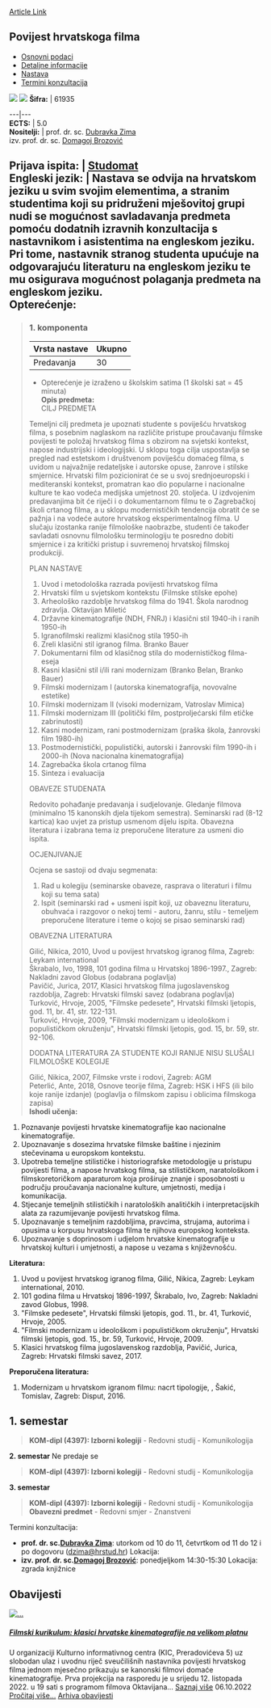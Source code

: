 [Article Link](https://www.fhs.hr/predmet/phf)

## Povijest hrvatskoga filma
  * [Osnovni podaci](https://www.fhs.hr/predmet/phf#v1id-904850_787793_1_0 "Osnovni podaci")
  * [Detaljne informacije](https://www.fhs.hr/predmet/phf#v1id-904850_787793_1_1 "Detaljne informacije")
  * [Nastava](https://www.fhs.hr/predmet/phf#v1id-904850_787793_1_2 "Nastava")
  * [Termini konzultacija](https://www.fhs.hr/predmet/phf#v1id-904850_787793_1_3 "Termini konzultacija")


[![](https://www.fhs.hr/img/flags/gif/hr.gif)](https://www.fhs.hr/predmet/phf) [![](https://www.fhs.hr/img/flags/gif/gb.gif)](https://www.fhs.hr/en/course/hocc)
**Šifra:** |  61935  
  
---|---  
**ECTS:** |  5.0   
**Nositelji:** |  prof. dr. sc. [Dubravka Zima](https://www.fhs.hr/djelatnik/dubravka.zima)   
izv. prof. dr. sc. [Domagoj Brozović](https://www.fhs.hr/djelatnik/domagoj.brozovic)   
  
**Prijava ispita:** |  [Studomat](http://www.isvu.hr/studomat)  
**Engleski jezik:** |  Nastava se odvija na hrvatskom jeziku u svim svojim elementima, a stranim studentima koji su pridruženi mješovitoj grupi nudi se mogućnost savladavanja predmeta pomoću dodatnih izravnih konzultacija s nastavnikom i asistentima na engleskom jeziku. Pri tome, nastavnik stranog studenta upućuje na odgovarajuću literaturu na engleskom jeziku te mu osigurava mogućnost polaganja predmeta na engleskom jeziku.   
**Opterećenje:**  
---  
> ### 1. komponenta
> | Vrsta nastave | Ukupno  
> ---|---  
> Predavanja | 30  
> * Opterećenje je izraženo u školskim satima (1 školski sat = 45 minuta)   
**Opis predmeta:**  
> CILJ PREDMETA  
>    
>  Temeljni cilj predmeta je upoznati studente s poviješću hrvatskog filma, s posebnim naglaskom na različite pristupe proučavanju filmske povijesti te položaj hrvatskog filma s obzirom na svjetski kontekst, napose industrijski i ideologijski. U sklopu toga cilja uspostavlja se pregled nad estetskom i društvenom poviješću domaćeg filma, s uvidom u najvažnije redateljske i autorske opuse, žanrove i stilske smjernice. Hrvatski film pozicionirat će se u svoj srednjoeuropski i mediteranski kontekst, promatran kao dio popularne i nacionalne kulture te kao vodeća medijska umjetnost 20. stoljeća. U izdvojenim predavanjima bit će riječi i o dokumentarnom filmu te o Zagrebačkoj školi crtanog filma, a u sklopu modernističkih tendencija obratit će se pažnja i na vodeće autore hrvatskog eksperimentalnog filma. U slučaju izostanka ranije filmološke naobrazbe, studenti će također savladati osnovnu filmološku terminologiju te posredno dobiti smjernice i za kritički pristup i suvremenoj hrvatskoj filmskoj produkciji.  
>    
>  PLAN NASTAVE  
>    
>  1. Uvod i metodološka razrada povijesti hrvatskog filma  
>  2. Hrvatski film u svjetskom kontekstu (Filmske stilske epohe)  
>  3. Arheološko razdoblje hrvatskog filma do 1941. Škola narodnog zdravlja. Oktavijan Miletić  
>  4. Državne kinematografije (NDH, FNRJ) i klasični stil 1940-ih i ranih 1950-ih  
>  5. Igranofilmski realizmi klasičnog stila 1950-ih  
>  6. Zreli klasični stil igranog filma. Branko Bauer  
>  7. Dokumentarni film od klasičnog stila do modernističkog filma-eseja  
>  8. Kasni klasični stil i/ili rani modernizam (Branko Belan, Branko Bauer)  
>  9. Filmski modernizam I (autorska kinematografija, novovalne estetike)  
>  10. Filmski modernizam II (visoki modernizam, Vatroslav Mimica)  
>  11. Filmski modernizam III (politički film, postproljećarski film etičke zabrinutosti)  
>  12. Kasni modernizam, rani postmodernizam (praška škola, žanrovski film 1980-ih)  
>  13. Postmodernistički, populistički, autorski i žanrovski film 1990-ih i 2000-ih (Nova nacionalna kinematografija)  
>  14. Zagrebačka škola crtanog filma  
>  15. Sinteza i evaluacija  
>    
>  OBAVEZE STUDENATA  
>    
>  Redovito pohađanje predavanja i sudjelovanje. Gledanje filmova (minimalno 15 kanonskih djela tijekom semestra). Seminarski rad (8-12 kartica) kao uvjet za pristup usmenom dijelu ispita. Obavezna literatura i izabrana tema iz preporučene literature za usmeni dio ispita.  
>    
>  OCJENJIVANJE  
>    
>  Ocjena se sastoji od dvaju segmenata:  
>    
>  1. Rad u kolegiju (seminarske obaveze, rasprava o literaturi i filmu koji su tema sata)  
>  2. Ispit (seminarski rad + usmeni ispit koji, uz obaveznu literaturu, obuhvaća i razgovor o nekoj temi - autoru, žanru, stilu - temeljem preporučene literature i teme o kojoj se pisao seminarski rad)  
>    
>  OBAVEZNA LITERATURA  
>    
>  Gilić, Nikica, 2010, Uvod u povijest hrvatskog igranog filma, Zagreb: Leykam international  
>  Škrabalo, Ivo, 1998, 101 godina filma u Hrvatskoj 1896-1997., Zagreb: Nakladni zavod Globus (odabrana poglavlja)  
>  Pavičić, Jurica, 2017, Klasici hrvatskog filma jugoslavenskog razdoblja, Zagreb: Hrvatski filmski savez (odabrana poglavlja)  
>  Turković, Hrvoje, 2005, "Filmske pedesete", Hrvatski filmski ljetopis, god. 11, br. 41, str. 122-131.  
>  Turković, Hrvoje, 2009, "Filmski modernizam u ideološkom i populističkom okruženju", Hrvatski filmski ljetopis, god. 15, br. 59, str. 92-106.  
>    
>  DODATNA LITERATURA ZA STUDENTE KOJI RANIJE NISU SLUŠALI FILMOLOŠKE KOLEGIJE  
>    
>  Gilić, Nikica, 2007, Filmske vrste i rodovi, Zagreb: AGM  
>  Peterlić, Ante, 2018, Osnove teorije filma, Zagreb: HSK i HFS (ili bilo koje ranije izdanje) (poglavlja o filmskom zapisu i oblicima filmskoga zapisa)  
**Ishodi učenja:**  
  1. Poznavanje povijesti hrvatske kinematografije kao nacionalne kinematografije.
  2. Upoznavanje s dosezima hrvatske filmske baštine i njezinim stečevinama u europskom kontekstu.
  3. Upotreba temeljne stilističke i historiografske metodologije u pristupu povijesti filma, a napose hrvatskog filma, sa stilističkom, naratološkom i filmskoretoričkom aparaturom koja proširuje znanje i sposobnosti u području proučavanja nacionalne kulture, umjetnosti, medija i komunikacija.
  4. Stjecanje temeljnih stilističkih i naratoloških analitičkih i interpretacijskih alata za razumijevanje povijesti hrvatskog filma.
  5. Upoznavanje s temeljnim razdobljima, pravcima, strujama, autorima i opusima u korpusu hrvatskoga filma te njihova europskog konteksta.
  6. Upoznavanje s doprinosom i udjelom hrvatske kinematografije u hrvatskoj kulturi i umjetnosti, a napose u vezama s književnošću.

  
**Literatura:**  
  1. Uvod u povijest hrvatskog igranog filma, Gilić, Nikica, Zagreb: Leykam international, 2010. 
  2. 101 godina filma u Hrvatskoj 1896-1997, Škrabalo, Ivo, Zagreb: Nakladni zavod Globus, 1998. 
  3. "Filmske pedesete", Hrvatski filmski ljetopis, god. 11., br. 41, Turković, Hrvoje, 2005. 
  4. "Filmski modernizam u ideološkom i populističkom okruženju", Hrvatski filmski ljetopis, god. 15., br. 59, Turković, Hrvoje, 2009. 
  5. Klasici hrvatskog filma jugoslavenskog razdoblja, Pavičić, Jurica, Zagreb: Hrvatski filmski savez, 2017. 

  
**Preporučena literatura:**  
  1. Modernizam u hrvatskom igranom filmu: nacrt tipologije, , Šakić, Tomislav, Zagreb: Disput, 2016.

  
**1. semestar**  
---  
> **KOM-dipl (4397): Izborni kolegiji** - Redovni studij - Komunikologija  
>   
  
**2. semestar** Ne predaje se  
> **KOM-dipl (4397): Izborni kolegiji** - Redovni studij - Komunikologija  
>   
  
**3. semestar**  
> **KOM-dipl (4397): Izborni kolegiji** - Redovni studij - Komunikologija  
>  **Obavezni predmet** - Redovni smjer - Znanstveni  
>   
Termini konzultacija: 
  * **prof. dr. sc.[Dubravka Zima](https://www.fhs.hr/djelatnik/dubravka.zima)**: 
utorkom od 10 do 11, četvrtkom od 11 do 12 i po dogovoru (dzima@hrstud.hr)
Lokacija: 
  * **izv. prof. dr. sc.[Domagoj Brozović](https://www.fhs.hr/djelatnik/domagoj.brozovic)**: 
ponedjeljkom 14:30-15:30
Lokacija: zgrada knjižnice 


## Obavijesti
[ ![...](https://www.fhs.hr/_news/icons/a70050a0469b2f0573dd4c4812d0196d7395_icon.jpg) ](https://www.fhs.hr/predmet/phf?@=21j5y#news_79590)
#####  [Filmski kurikulum: klasici hrvatske kinematografije na velikom platnu](https://www.fhs.hr/predmet/phf?@=21j5y#news_79590)
U organizaciji Kulturno informativnog centra (KIC, Preradovićeva 5) uz slobodan ulaz i uvodnu riječ sveučilišnih nastavnika povijesti hrvatskog filma jednom mjesečno prikazuju se kanonski filmovi domaće kinematografije. Prva projekcija na rasporedu je u srijedu 12. listopada 2022. u 19 sati s programom filmova Oktavijana... 
[Saznaj više](https://www.fhs.hr/predmet/phf?@=21j5y#news_79590)
06.10.2022
[Pročitaj više...](https://www.fhs.hr/predmet/phf?@=21j5y#news_79590 "Pročitaj obavijest: Filmski kurikulum: klasici hrvatske kinematografije na velikom platnu")
[Arhiva obavijesti](https://www.fhs.hr/predmet/phf?@=20oy1#news_79590 "Arhiva obavijesti")
